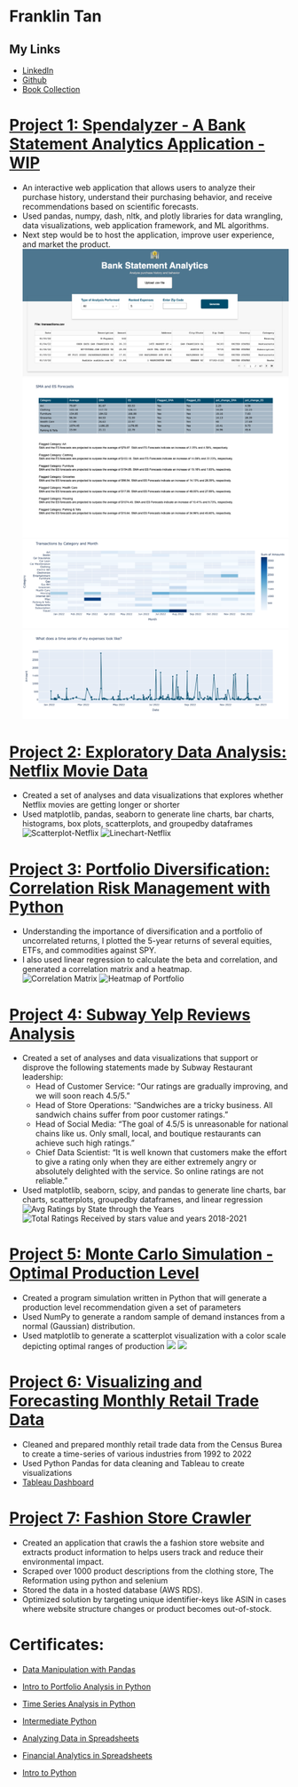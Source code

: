 # Franklin Tan

## My Links
* [LinkedIn](https://www.linkedin.com/in/franklinjtan/)
* [Github](https://github.com/franklinjtan)
* [Book Collection](https://docs.google.com/spreadsheets/d/e/2PACX-1vRV0-0uWWpNxamZL3CbJzEVE6gsGag2Ik7O8Gn5PzjvLQXLtnl_dGavcmdh_MqkBgkChYxQzVF6ksvc/pubhtml)

# [Project 1: Spendalyzer - A Bank Statement Analytics Application - WIP]([https://github.com/franklinjtan/Exploratory-Data-Analysis-Netflix-Movie-Data](https://github.com/franklinjtan/Spendalyzer-Bank-Statement-Analytics))
* An interactive web application that allows users to analyze their purchase history, understand their purchasing behavior, and receive recommendations based on scientific forecasts.<br>
* Used pandas, numpy, dash, nltk, and plotly libraries for data wrangling, data visualizations, web application framework, and ML algorithms.
* Next step would be to host the application, improve user experience, and market the product. 
![Spendalyzer](/images/Spendalyzer.png)
![Recommendations](/images/SMA-and-ES-Forecasting.png)
![Spending Heatmap](/images/Heatmap-of-Transactions.png)
![Time Series of Spending](/images/time-series-transactions.png)

# [Project 2: Exploratory Data Analysis: Netflix Movie Data](https://github.com/franklinjtan/Exploratory-Data-Analysis-Netflix-Movie-Data)
* Created a set of analyses and data visualizations that explores whether Netflix movies are getting longer or shorter<br>
* Used matplotlib, pandas, seaborn to generate line charts, bar charts, histograms, box plots, scatterplots, and groupedby dataframes
![Scatterplot-Netflix](/images/scatterplot-netflix.png)
![Linechart-Netflix](/images/lineplot-netflix.png)

# [Project 3: Portfolio Diversification: Correlation Risk Management with Python](https://github.com/franklinjtan/Portfolio-Diversification-Correlation-Risk-Management-with-Python)
* Understanding the importance of diversification and a portfolio of uncorrelated returns, I plotted the 5-year returns of several equities, ETFs, and commodities against SPY. 
* I also used linear regression to calculate the beta and correlation, and generated a correlation matrix and a heatmap.<br>
![Correlation Matrix](/images/correlation_matrix.png)
![Heatmap of Portfolio](/images/heatmap.png)

# [Project 4: Subway Yelp Reviews Analysis](https://github.com/franklinjtan/Subway-Yelp-Reviews-Analysis)
* Created a set of analyses and data visualizations that support or disprove the following statements made by Subway Restaurant leadership:
  * Head of Customer Service: “Our ratings are gradually improving, and we will soon reach 4.5/5.”
  * Head of Store Operations: “Sandwiches are a tricky business. All sandwich chains suffer from poor customer ratings.”
  * Head of Social Media: “The goal of 4.5/5 is unreasonable for national chains like us. Only small, local, and boutique restaurants can achieve such high ratings.”
  * Chief Data Scientist: “It is well known that customers make the effort to give a rating only when they are either extremely angry or absolutely delighted with the service. So online ratings are not reliable.”
* Used matplotlib, seaborn, scipy, and pandas to generate line charts, bar charts, scatterplots, groupedby dataframes, and linear regression<br>
![Avg Ratings by State through the Years](/images/subway_fig_10.png)
![Total Ratings Received by stars value and years 2018-2021](/images/subway_fig_11.png)

# [Project 5: Monte Carlo Simulation - Optimal Production Level](https://github.com/franklinjtan/-Monte-Carlo-Simulation---Optimal-Production-Level-)
* Created a program simulation written in Python that will generate a production level recommendation given a set of parameters
* Used NumPy to generate a random sample of demand instances from a normal (Gaussian) distribution.
* Used matplotlib to generate a scatterplot visualization with a color scale depicting optimal ranges of production
![](/images/fig2.png)
![](/images/fig3.png)

# [Project 6: Visualizing and Forecasting Monthly Retail Trade Data](https://github.com/franklinjtan/Visualizing-and-Forecasting-Monthly-Retail-Trade-Data)
* Cleaned and prepared monthly retail trade data from the Census Burea to create a time-series of various industries from 1992 to 2022
* Used Python Pandas for data cleaning and Tableau to create visualizations
* [Tableau Dashboard](https://public.tableau.com/app/profile/franklin.tan/viz/StartupsFueleCommerceGrowth/Dashboard5)

# [Project 7: Fashion Store Crawler](https://github.com/franklinjtan/fashion-store-crawler)
* Created an application that crawls the a fashion store website and extracts product information to helps users track and reduce their environmental impact.
* Scraped over 1000 product descriptions from the clothing store, The Reformation using python and selenium
* Stored the data in a hosted database (AWS RDS).
* Optimized solution by targeting unique identifier-keys like ASIN in cases where website structure changes or product becomes out-of-stock.

# Certificates:
* [Data Manipulation with Pandas](https://github.com/franklinjtan/Frank_Portfolio/blob/main/certificates/Data%20Manipulation%20with%20Pandas%20Certificate.pdf)

* [Intro to Portfolio Analysis in Python](https://github.com/franklinjtan/Frank_Portfolio/blob/main/certificates/Introduction%20to%20Portfolio%20Analysis%20in%20Python%20Certificate.pdf)

* [Time Series Analysis in Python](https://github.com/franklinjtan/Frank_Portfolio/blob/main/certificates/Time%20Series%20Analysis%20in%20Python%20Certificate.pdf)

* [Intermediate Python](https://github.com/franklinjtan/Frank_Portfolio/blob/main/certificates/Intermediate%20Python%20Certificate.pdf)

* [Analyzing Data in Spreadsheets](https://github.com/franklinjtan/Frank_Portfolio/blob/main/certificates/Analyzing%20Data%20in%20Spreadsheets%20Certificate.pdf)

* [Financial Analytics in Spreadsheets](https://github.com/franklinjtan/Frank_Portfolio/blob/main/certificates/Financial%20Analytics%20in%20Spreadsheets%20Certificate.pdf)

* [Intro to Python](https://github.com/franklinjtan/Frank_Portfolio/blob/main/certificates/Introduction%20to%20Python%20Certificate.pdf)
